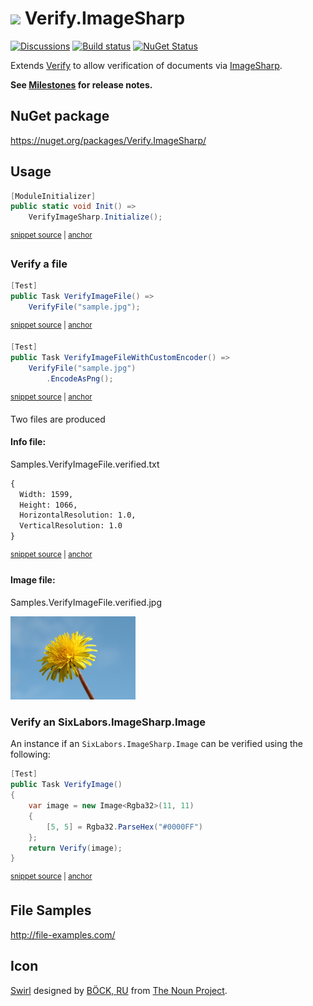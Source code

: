 # <img src="/src/icon.png" height="30px"> Verify.ImageSharp

[![Discussions](https://img.shields.io/badge/Verify-Discussions-yellow?svg=true&label=)](https://github.com/orgs/VerifyTests/discussions)
[![Build status](https://ci.appveyor.com/api/projects/status/o30f8u47l7vv5844?svg=true)](https://ci.appveyor.com/project/SimonCropp/Verify-ImageSharp)
[![NuGet Status](https://img.shields.io/nuget/v/Verify.ImageSharp.svg)](https://www.nuget.org/packages/Verify.ImageSharp/)

Extends [Verify](https://github.com/VerifyTests/Verify) to allow verification of documents via [ImageSharp](https://github.com/SixLabors/ImageSharp).

**See [Milestones](../../milestones?state=closed) for release notes.**


## NuGet package

https://nuget.org/packages/Verify.ImageSharp/


## Usage

<!-- snippet: enable -->
<a id='snippet-enable'></a>
```cs
[ModuleInitializer]
public static void Init() =>
    VerifyImageSharp.Initialize();
```
<sup><a href='/src/Tests/ModuleInit.cs#L3-L9' title='Snippet source file'>snippet source</a> | <a href='#snippet-enable' title='Start of snippet'>anchor</a></sup>
<!-- endSnippet -->


### Verify a file

<!-- snippet: VerifyImageFile -->
<a id='snippet-verifyimagefile'></a>
```cs
[Test]
public Task VerifyImageFile() =>
    VerifyFile("sample.jpg");
```
<sup><a href='/src/Tests/Samples.cs#L4-L10' title='Snippet source file'>snippet source</a> | <a href='#snippet-verifyimagefile' title='Start of snippet'>anchor</a></sup>
<a id='snippet-verifyimagefile-1'></a>
```cs
[Test]
public Task VerifyImageFileWithCustomEncoder() =>
    VerifyFile("sample.jpg")
        .EncodeAsPng();
```
<sup><a href='/src/Tests/Samples.cs#L12-L19' title='Snippet source file'>snippet source</a> | <a href='#snippet-verifyimagefile-1' title='Start of snippet'>anchor</a></sup>
<!-- endSnippet -->

Two files are produced


#### Info file:

Samples.VerifyImageFile.verified.txt

<!-- snippet: Samples.VerifyImageFile.verified.txt -->
<a id='snippet-Samples.VerifyImageFile.verified.txt'></a>
```txt
{
  Width: 1599,
  Height: 1066,
  HorizontalResolution: 1.0,
  VerticalResolution: 1.0
}
```
<sup><a href='/src/Tests/Samples.VerifyImageFile.verified.txt#L1-L6' title='Snippet source file'>snippet source</a> | <a href='#snippet-Samples.VerifyImageFile.verified.txt' title='Start of snippet'>anchor</a></sup>
<!-- endSnippet -->


#### Image file:

Samples.VerifyImageFile.verified.jpg

<img src="/src/Tests/Samples.VerifyImageFile.verified.jpg" width="200px">


### Verify an SixLabors.ImageSharp.Image

An instance if an `SixLabors.ImageSharp.Image` can be verified using the following:

<!-- snippet: VerifyImage -->
<a id='snippet-verifyimage'></a>
```cs
[Test]
public Task VerifyImage()
{
    var image = new Image<Rgba32>(11, 11)
    {
        [5, 5] = Rgba32.ParseHex("#0000FF")
    };
    return Verify(image);
}
```
<sup><a href='/src/Tests/Samples.cs#L21-L33' title='Snippet source file'>snippet source</a> | <a href='#snippet-verifyimage' title='Start of snippet'>anchor</a></sup>
<!-- endSnippet -->


## File Samples

http://file-examples.com/



## Icon

[Swirl](https://thenounproject.com/term/pattern/2719636/) designed by [BÖCK, RU](https://thenounproject.com/titaniclast/) from [The Noun Project](https://thenounproject.com).
